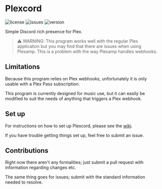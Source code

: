 # Plexcord

![license](https://img.shields.io/github/license/htbrown/plexcord?style=flat-square) ![issues](https://img.shields.io/github/issues/htbrown/plexcord?style=flat-square) ![version](https://img.shields.io/github/package-json/v/htbrown/plexcord?style=flat-square)

Simple Discord rich presence for Plex.

> ⚠️ WARNING: This program works well with the regular Plex application but you may find that there are issues when using Plexamp. This is a problem with the way Plexamp handles webhooks.

## Limitations

Because this program relies on Plex webhooks, unfortunately it is only usable with a Plex Pass subscription.

This program is currently designed for music use, but it can easily be modified to suit the needs of anything that triggers a Plex webhook.

## Set up

For instructions on how to set up Plexcord, please see the [wiki](https://github.com/htbrown/plexcord/wiki).

If you have trouble getting things set up, feel free to submit an issue.

## Contributions

Right now there aren't any formalities; just submit a pull request with information regarding changes etc.

The same thing goes for issues; submit with the standard information needed to resolve.

